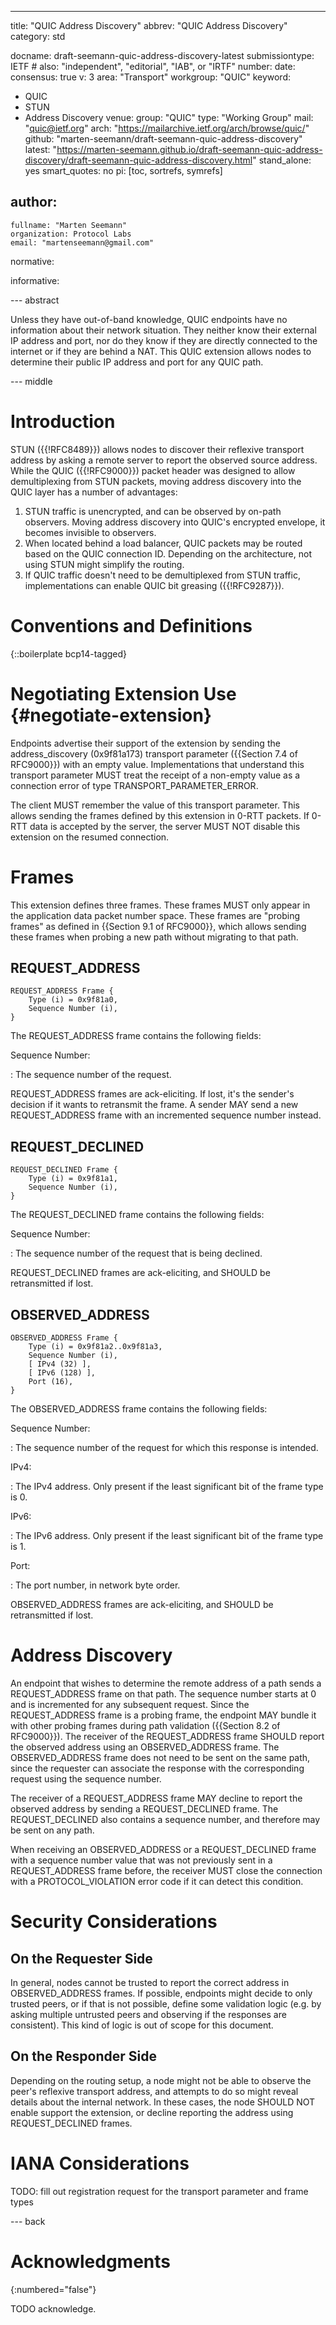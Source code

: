 ---
title: "QUIC Address Discovery"
abbrev: "QUIC Address Discovery"
category: std

docname: draft-seemann-quic-address-discovery-latest
submissiontype: IETF  # also: "independent", "editorial", "IAB", or "IRTF"
number:
date:
consensus: true
v: 3
area: "Transport"
workgroup: "QUIC"
keyword:
 - QUIC
 - STUN
 - Address Discovery
venue:
  group: "QUIC"
  type: "Working Group"
  mail: "quic@ietf.org"
  arch: "https://mailarchive.ietf.org/arch/browse/quic/"
  github: "marten-seemann/draft-seemann-quic-address-discovery"
  latest: "https://marten-seemann.github.io/draft-seemann-quic-address-discovery/draft-seemann-quic-address-discovery.html"
stand_alone: yes
smart_quotes: no
pi: [toc, sortrefs, symrefs]

author:
 -
    fullname: "Marten Seemann"
    organization: Protocol Labs
    email: "martenseemann@gmail.com"

normative:

informative:


--- abstract

Unless they have out-of-band knowledge, QUIC endpoints have no information about
their network situation. They neither know their external IP address and port,
nor do they know if they are directly connected to the internet or if they are
behind a NAT. This QUIC extension allows nodes to determine their public IP
address and port for any QUIC path.


--- middle

# Introduction

STUN ({{!RFC8489}}) allows nodes to discover their reflexive transport address
by asking a remote server to report the observed source address. While the QUIC
({{!RFC9000}}) packet header was designed to allow demultiplexing from STUN
packets, moving address discovery into the QUIC layer has a number of
advantages:

1. STUN traffic is unencrypted, and can be observed by on-path observers. Moving
   address discovery into QUIC's encrypted envelope, it becomes invisible to
   observers.
2. When located behind a load balancer, QUIC packets may be routed based on the
   QUIC connection ID. Depending on the architecture, not using STUN might
   simplify the routing.
3. If QUIC traffic doesn't need to be demultiplexed from STUN traffic,
   implementations can enable QUIC bit greasing ({{!RFC9287}}).


# Conventions and Definitions

{::boilerplate bcp14-tagged}

# Negotiating Extension Use {#negotiate-extension}

Endpoints advertise their support of the extension by sending the
address_discovery (0x9f81a173) transport parameter ({{Section 7.4 of RFC9000}})
with an empty value. Implementations that understand this transport parameter
MUST treat the receipt of a non-empty value as a connection error of type
TRANSPORT_PARAMETER_ERROR.

The client MUST remember the value of this transport parameter. This allows
sending the frames defined by this extension in 0-RTT packets. If 0-RTT data is
accepted by the server, the server MUST NOT disable this extension on the
resumed connection.

# Frames

This extension defines three frames. These frames MUST only appear in the
application data packet number space. These frames are "probing frames" as
defined in {{Section 9.1 of RFC9000}}, which allows sending these frames when
probing a new path without migrating to that path.

## REQUEST_ADDRESS

~~~
REQUEST_ADDRESS Frame {
    Type (i) = 0x9f81a0,
    Sequence Number (i),
}
~~~

The REQUEST_ADDRESS frame contains the following fields:

Sequence Number:

: The sequence number of the request.

REQUEST_ADDRESS frames are ack-eliciting. If lost, it's the sender's decision if
it wants to retransmit the frame. A sender MAY send a new REQUEST_ADDRESS frame
with an incremented sequence number instead.

## REQUEST_DECLINED

~~~
REQUEST_DECLINED Frame {
    Type (i) = 0x9f81a1,
    Sequence Number (i),
}
~~~

The REQUEST_DECLINED frame contains the following fields:

Sequence Number:

: The sequence number of the request that is being declined.

REQUEST_DECLINED frames are ack-eliciting, and SHOULD be retransmitted if lost.

## OBSERVED_ADDRESS

~~~
OBSERVED_ADDRESS Frame {
    Type (i) = 0x9f81a2..0x9f81a3,
    Sequence Number (i),
    [ IPv4 (32) ],
    [ IPv6 (128) ],
    Port (16),
}
~~~

The OBSERVED_ADDRESS frame contains the following fields:

Sequence Number:

: The sequence number of the request for which this response is intended.

IPv4:

: The IPv4 address. Only present if the least significant bit of the frame type
  is 0.

IPv6:

: The IPv6 address. Only present if the least significant bit of the frame type
  is 1.

Port:

: The port number, in network byte order.

OBSERVED_ADDRESS frames are ack-eliciting, and SHOULD be retransmitted if lost.

# Address Discovery

An endpoint that wishes to determine the remote address of a path sends a
REQUEST_ADDRESS frame on that path. The sequence number starts at 0 and is
incremented for any subsequent request. Since the REQUEST_ADDRESS frame is a
probing frame, the endpoint MAY bundle it with other probing frames during path
validation ({{Section 8.2 of RFC9000}}). The receiver of the REQUEST_ADDRESS
frame SHOULD report the observed address using an OBSERVED_ADDRESS frame. The
OBSERVED_ADDRESS frame does not need to be sent on the same path, since the
requester can associate the response with the corresponding request using the
sequence number.

The receiver of a REQUEST_ADDRESS frame MAY decline to report the observed
address by sending a REQUEST_DECLINED frame. The REQUEST_DECLINED also contains
a sequence number, and therefore may be sent on any path.

When receiving an OBSERVED_ADDRESS or a REQUEST_DECLINED frame with a sequence
number value that was not previously sent in a REQUEST_ADDRESS frame before, the
receiver MUST close the connection with a PROTOCOL_VIOLATION error code if it
can detect this condition.

# Security Considerations

## On the Requester Side

In general, nodes cannot be trusted to report the correct address in
OBSERVED_ADDRESS frames. If possible, endpoints might decide to only trusted
peers, or if that is not possible, define some validation logic (e.g. by asking
multiple untrusted peers and observing if the responses are consistent).
This kind of logic is out of scope for this document.

## On the Responder Side

Depending on the routing setup, a node might not be able to observe the peer's
reflexive transport address, and attempts to do so might reveal details about
the internal network. In these cases, the node SHOULD NOT enable support the
extension, or decline reporting the address using REQUEST_DECLINED frames.

# IANA Considerations

TODO: fill out registration request for the transport parameter and frame types

--- back

# Acknowledgments
{:numbered="false"}

TODO acknowledge.
